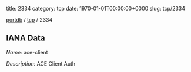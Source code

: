title: 2334
category: tcp
date: 1970-01-01T00:00:00+0000
slug: tcp/2334

[portdb](/) / [tcp](/category/tcp.html) / 2334


## IANA Data

_Name:_ ace-client

_Description:_ ACE Client Auth


